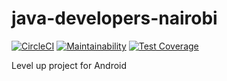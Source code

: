 # java-developers-nairobi
[![CircleCI](https://circleci.com/gh/wycliffkas/java-developers-nairobi/tree/ch-circle-ci-and-code-coverage-integration-155738450.svg?style=svg)](https://circleci.com/gh/wycliffkas/java-developers-nairobi/tree/ch-circle-ci-and-code-coverage-integration-155738450) [![Maintainability](https://api.codeclimate.com/v1/badges/f14610ff75a6be1abcdd/maintainability)](https://codeclimate.com/github/wycliffkas/java-developers-nairobi/maintainability) [![Test Coverage](https://api.codeclimate.com/v1/badges/f14610ff75a6be1abcdd/test_coverage)](https://codeclimate.com/github/wycliffkas/java-developers-nairobi/test_coverage)

Level up project for Android
